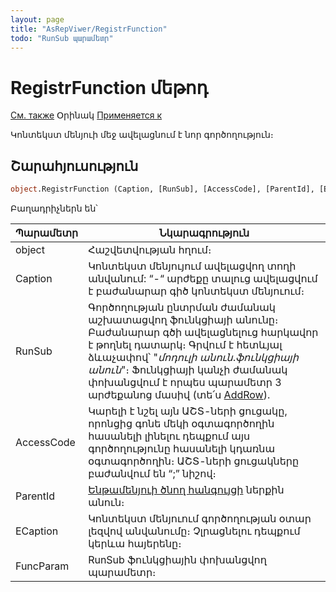 ```yaml
---
layout: page
title: "AsRepViwer/RegistrFunction"
todo: "RunSub պարամետր"
---
```



# RegistrFunction մեթոդ

[См. также](../AsRepViewer.md) Օրինակ [Применяется к](../AsRepViewer.md) 

Կոնտեկստ մենյուի մեջ ավելացնում է նոր գործողություն։ 

## Շարահյուսություն

``` vb
object.RegistrFunction (Caption, [RunSub], [AccessCode], [ParentId], [ECaption], [FuncParam])
```

Բաղադրիչներն են՝ 


| Պարամետր | Նկարագրություն |
|--|--|
| object | Հաշվետվության հղում։  |
| Caption | Կոնտեկստ մենյույում ավելացվող տողի անվանում: “-“ արժեքը տալուց ավելացվում է բաժանարար գիծ կոնտեկստ մենյուում։ |
| RunSub | Գործողության ընտրման ժամանակ աշխատացվող ֆունկցիայի անունը։ Բաժանարար գծի ավելացնելուց հարկավոր է թողնել դատարկ։ Գրվում է հետևյալ ձևաչափով՝ "*մոդուլի անուն*․*ֆունկցիայի անուն*"։ Ֆունկցիայի կանչի ժամանակ փոխանցվում է որպես պարամետր 3 արժեքանոց մասիվ (տե՛ս [AddRow](AddRow.md)). |
| AccessCode |Կարելի է նշել այն ԱՇՏ-ների ցուցակը, որոնցից գոնե մեկի օգտագործողին հասանելի լինելու դեպքում այս գործողությունը հասանելի կդառնա օգտագործողին։ ԱՇՏ-ների ցուցակները բաժանվում են “;” նիշով։ |
| ParentId | [Ենթամենյուի ծնող հանգույցի](RegistrNode.html) ներքին անուն։  |
| ЕCaption  |Կոնտեկստ մենյուում գործողության օտար լեզվով անվանումը։ Չլրացնելու դեպքում կերևա հայերենը։ |
| FuncParam |  RunSub ֆունկցիային փոխանցվող պարամետր։|


